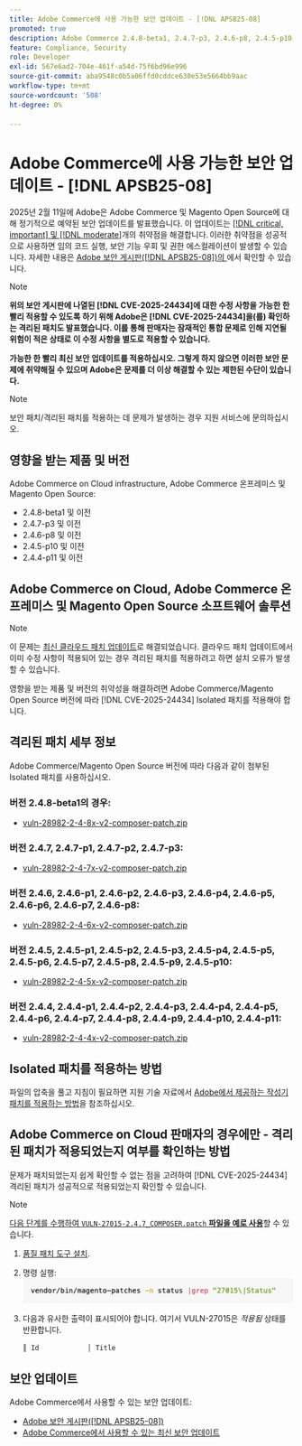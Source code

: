```yaml
---
title: Adobe Commerce에 사용 가능한 보안 업데이트 - [!DNL APSB25-08]
promoted: true
description: Adobe Commerce 2.4.8-beta1, 2.4.7-p3, 2.4.6-p8, 2.4.5-p10, 2.4.4-p11 및 이전 버전에 대해  [!DNL critical, important, and moderate vulnerabilities] 수정할 격리된 패치를 적용합니다.
feature: Compliance, Security
role: Developer
exl-id: 567e6ad2-704e-461f-a54d-75f6bd96e996
source-git-commit: aba9548c0b5a06ffd0cddce630e53e5664bb9aac
workflow-type: tm+mt
source-wordcount: '508'
ht-degree: 0%

---
```


# Adobe Commerce에 사용 가능한 보안 업데이트 - [!DNL APSB25-08]

2025년 2월 11일에 Adobe은 Adobe Commerce 및 Magento Open Source에 대해 정기적으로 예약된 보안 업데이트를 발표했습니다. 이 업데이트는 [[!DNL critical, important] 및 [!DNL moderate]](https://helpx.adobe.com/security/severity-ratings.html)개의 취약점을 해결합니다. 이러한 취약점을 성공적으로 사용하면 임의 코드 실행, 보안 기능 우회 및 권한 에스컬레이션이 발생할 수 있습니다. 자세한 내용은 [Adobe 보안 게시판([!DNL APSB25-08])의 ](https://helpx.adobe.com/security/products/magento/apsb25-08.html)에서 확인할 수 있습니다.

>[!NOTE]
>
>**위의 보안 게시판에 나열된 [!DNL CVE-2025-24434]에 대한 수정 사항을 가능한 한 빨리 적용할 수 있도록 하기 위해 Adobe은 [!DNL CVE-2025-24434]을(를) 확인하는 격리된 패치도 발표했습니다. 이를 통해 판매자는 잠재적인 통합 문제로 인해 지연될 위험이 적은 상태로 이 수정 사항을 별도로 적용할 수 있습니다.**

**가능한 한 빨리 최신 보안 업데이트를 적용하십시오. 그렇게 하지 않으면 이러한 보안 문제에 취약해질 수 있으며 Adobe은 문제를 더 이상 해결할 수 있는 제한된 수단이 있습니다.**

>[!NOTE]
>
>보안 패치/격리된 패치를 적용하는 데 문제가 발생하는 경우 지원 서비스에 문의하십시오.

## 영향을 받는 제품 및 버전

Adobe Commerce on Cloud infrastructure, Adobe Commerce 온프레미스 및 Magento Open Source:

* 2.4.8-beta1 및 이전
* 2.4.7-p3 및 이전
* 2.4.6-p8 및 이전
* 2.4.5-p10 및 이전
* 2.4.4-p11 및 이전

## Adobe Commerce on Cloud, Adobe Commerce 온프레미스 및 Magento Open Source 소프트웨어 솔루션

>[!NOTE]
>
>이 문제는 [최신 클라우드 패치 업데이트](https://experienceleague.adobe.com/en/docs/commerce-on-cloud/user-guide/release-notes/cloud-patches#latest)로 해결되었습니다. 클라우드 패치 업데이트에서 이미 수정 사항이 적용되어 있는 경우 격리된 패치를 적용하려고 하면 설치 오류가 발생할 수 있습니다.

영향을 받는 제품 및 버전의 취약성을 해결하려면 Adobe Commerce/Magento Open Source 버전에 따라 [!DNL CVE-2025-24434] Isolated 패치를 적용해야 합니다.

## 격리된 패치 세부 정보

Adobe Commerce/Magento Open Source 버전에 따라 다음과 같이 첨부된 Isolated 패치를 사용하십시오.

### 버전 2.4.8-beta1의 경우:

* [vuln-28982-2-4-8x-v2-composer-patch.zip](assets/vuln-28982-2-4-8x-v2-composer-patch.zip)

### 버전 2.4.7, 2.4.7-p1, 2.4.7-p2, 2.4.7-p3:

* [vuln-28982-2-4-7x-v2-composer-patch.zip](assets/vuln-28982-2-4-7x-v2-composer-patch.zip)

### 버전 2.4.6, 2.4.6-p1, 2.4.6-p2, 2.4.6-p3, 2.4.6-p4, 2.4.6-p5, 2.4.6-p6, 2.4.6-p7, 2.4.6-p8:

* [vuln-28982-2-4-6x-v2-composer-patch.zip](assets/vuln-28982-2-4-6x-v2-composer-patch.zip)

### 버전 2.4.5, 2.4.5-p1, 2.4.5-p2, 2.4.5-p3, 2.4.5-p4, 2.4.5-p5, 2.4.5-p6, 2.4.5-p7, 2.4.5-p8, 2.4.5-p9, 2.4.5-p10:

* [vuln-28982-2-4-5x-v2-composer-patch.zip](assets/vuln-28982-2-4-5x-v2-composer-patch.zip)

### 버전 2.4.4, 2.4.4-p1, 2.4.4-p2, 2.4.4-p3, 2.4.4-p4, 2.4.4-p5, 2.4.4-p6, 2.4.4-p7, 2.4.4-p8, 2.4.4-p9, 2.4.4-p10, 2.4.4-p11:

* [vuln-28982-2-4-4x-v2-composer-patch.zip](assets/vuln-28982-2-4-4x-v2-composer-patch.zip)


## Isolated 패치를 적용하는 방법

파일의 압축을 풀고 지침이 필요하면 지원 기술 자료에서 [Adobe에서 제공하는 작성기 패치를 적용하는 방법](https://experienceleague.adobe.com/docs/commerce-knowledge-base/kb/how-to/how-to-apply-a-composer-patch-provided-by-magento.html)을 참조하십시오.

## Adobe Commerce on Cloud 판매자의 경우에만 - 격리된 패치가 적용되었는지 여부를 확인하는 방법

문제가 패치되었는지 쉽게 확인할 수 없는 점을 고려하여 [!DNL CVE-2025-24434] 격리된 패치가 성공적으로 적용되었는지 확인할 수 있습니다.

>[!NOTE]
>
><u>다음 단계를 수행하여 `VULN-27015-2.4.7_COMPOSER.patch` **파일을 예로 사용**</u>&#x200B;할 수 있습니다.

1. [품질 패치 도구 설치](https://experienceleague.adobe.com/docs/commerce-operations/tools/quality-patches-tool/usage.html).
1. 명령 실행: <br>
   ![cve-2024-34102-tell-if-patch-applied-code](assets/cve-2024-34102-tell-if-patch-applied-code.png)
1. 다음과 유사한 출력이 표시되어야 합니다. 여기서 VULN-27015은 *적용됨* 상태를 반환합니다.

   ```bash
   ║ Id            │ Title                                                        │ Category        │ Origin                 │ Status      │ Details                                          ║ ║ N/A           │ ../m2-hotfixes/VULN-27015-2.4.7_COMPOSER_patch.patch      │ Other           │ Local                  │ Applied     │ Patch type: Custom                                
   ```

<!-- For Step 2:
     ```bash
    vendor/bin/magento-patches -n status |grep "27015\|Status"
     ```
-->

## 보안 업데이트

Adobe Commerce에서 사용할 수 있는 보안 업데이트:

* [Adobe 보안 게시판([!DNL APSB25-08])](https://helpx.adobe.com/security/products/magento/apsb25-08.html)
* [Adobe Commerce에서 사용할 수 있는 최신 보안 업데이트](https://helpx.adobe.com/security/products/magento.html)
